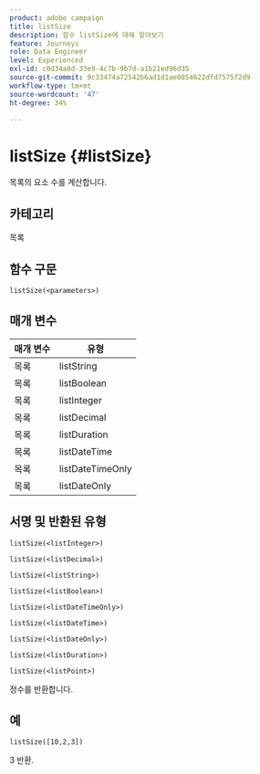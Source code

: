 ```yaml
---
product: adobe campaign
title: listSize
description: 함수 listSize에 대해 알아보기
feature: Journeys
role: Data Engineer
level: Experienced
exl-id: c0d34a8d-33e9-4c7b-9b7d-a1b21ed96d35
source-git-commit: 9c33474a72542b6ad1d1ae0854622dfd7575f2d9
workflow-type: tm+mt
source-wordcount: '47'
ht-degree: 34%

---
```


# listSize {#listSize}

목록의 요소 수를 계산합니다.

## 카테고리

목록

## 함수 구문

`listSize(<parameters>)`

## 매개 변수

| 매개 변수 | 유형 |
|-----------|------------------|
| 목록 | listString |
| 목록 | listBoolean |
| 목록 | listInteger |
| 목록 | listDecimal |
| 목록 | listDuration |
| 목록 | listDateTime |
| 목록 | listDateTimeOnly |
| 목록 | listDateOnly |

## 서명 및 반환된 유형

`listSize(<listInteger>)`

`listSize(<listDecimal>)`

`listSize(<listString>)`

`listSize(<listBoolean>)`

`listSize(<listDateTimeOnly>)`

`listSize(<listDateTime>)`

`listSize(<listDateOnly>)`

`listSize(<listDuration>)`

`listSize(<listPoint>)`

정수를 반환합니다.

## 예

`listSize([10,2,3])`

3 반환.
